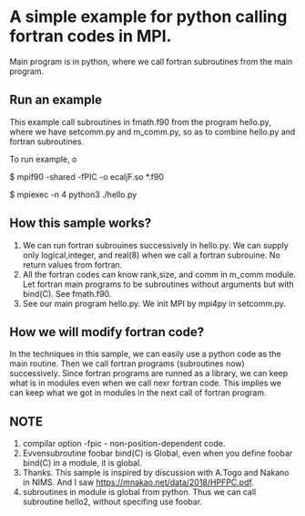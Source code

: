 # A simple example for python calling fortran codes in MPI.
Main program is in python, where we call fortran subroutines from the main program.

## Run an example
This example call subroutines in fmath.f90 from the program hello.py,
where we have setcomm.py and m_comm.py, so as to combine hello.py and fortran subroutines.

To run example, o

$ mpif90 -shared -fPIC -o ecaljF.so *.f90

$ mpiexec -n 4 python3 ./hello.py 


## How this sample works?

1. We can run fortran subrouines successively in hello.py. We can supply only logical,integer, and real(8) when we call a fortran subrouine. No return values from fortran. 
2. All the fortran codes can know rank,size, and comm in m_comm module. Let fortran main programs to be subroutines without arguments but with bind(C). See fmath.f90.
3. See our main program hello.py. We init MPI by mpi4py in setcomm.py.

## How we will modify fortran code?
In the techniques in this sample, we can easily use a python code as the main routine. Then we call fortran programs 
(subroutines now) successively.
Since fortran programs are runned as a library, we can keep what is in modules even when we call nexr fortran code.
This implies we can keep what we got in modules in the next call of fortran program.


## NOTE
1. compilar option -fpic - non-position-dependent code.
2. Evvensubroutine foobar bind(C) is Global, even when you define foobar bind(C) in a module, it is global.
3. Thanks. This sample is inspired by discussion with A.Togo and Nakano in NIMS. And I saw
https://mnakao.net/data/2018/HPFPC.pdf.
4. subroutines in module is global from python. Thus we can call subroutine hello2, without specifing use foobar.
